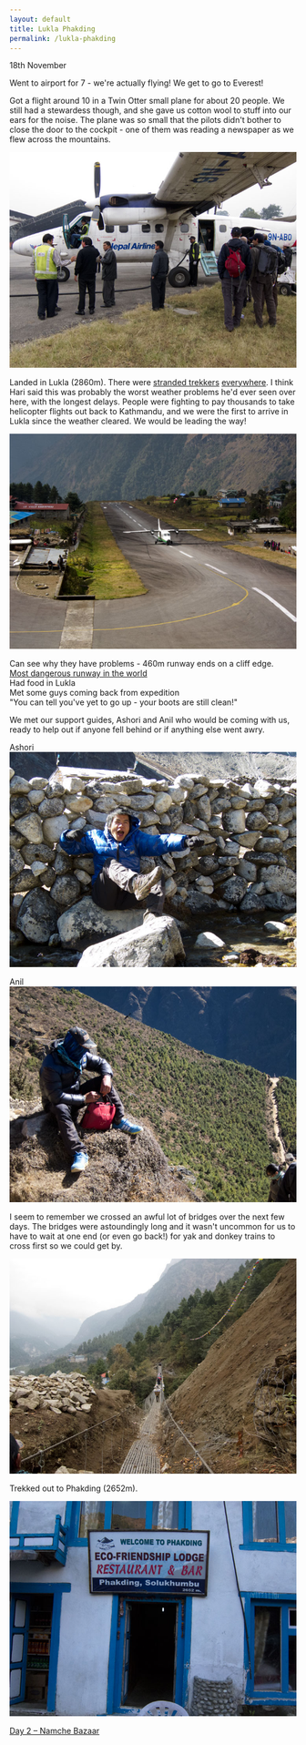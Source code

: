 ```yaml
---
layout: default
title: Lukla Phakding
permalink: /lukla-phakding
---
```


18th November

Went to airport for 7 - we're actually flying! We get to go to Everest!

Got a flight around 10 in a Twin Otter small plane for about 20 people. We still had a stewardess though, and she gave us cotton wool to stuff into our ears for the noise. The plane was so small that the pilots didn't bother to close the door to the cockpit - one of them was reading a newspaper as we flew across the mountains.

![](assets/twinotter.jpg "Twin Otter Airplane")

Landed in Lukla (2860m). There were [stranded trekkers](https://www.reuters.com/article/uk-nepal-everest-tourists-idUKLNE7A304S20111104) [everywhere](http://edition.cnn.com/2011/11/07/world/asia/nepal-trekkers-rescue/index.html). I think Hari said this was probably the worst weather problems he'd ever seen over here, with the longest delays. People were fighting to pay thousands to take helicopter flights out back to Kathmandu, and we were the first to arrive in Lukla since the weather cleared. We would be leading the way!

![](assets/lukla.jpg "Lukla Airport")

Can see why they have problems - 460m runway ends on a cliff edge.<br />
[Most dangerous runway in the world](http://en.wikipedia.org/wiki/Tenzing-Hillary_Airport)<br />
Had food in Lukla<br />
Met some guys coming back from expedition<br />
"You can tell you've yet to go up - your boots are still clean!"

We met our support guides, Ashori and Anil who would be coming with us, ready to help out if anyone fell behind or if anything else went awry.

Ashori
![](assets/ashori.jpg "Ashori")

Anil
![](assets/anil.jpg "Anil")

I seem to remember we crossed an awful lot of bridges over the next few days. The bridges were astoundingly long and it wasn't uncommon for us to have to wait at one end (or even go back!) for yak and donkey trains to cross first so we could get by.

![](assets/bridge.jpg "Bridge")

Trekked out to Phakding (2652m).

![](assets/phakding.jpg "Phakding")

[Day 2 – Namche Bazaar](namche-bazaar)
